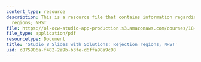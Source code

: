 ```yaml
---
content_type: resource
description: This is a resource file that contains information regarding rejection
  regions; NHST
file: https://ol-ocw-studio-app-production.s3.amazonaws.com/courses/18-05-introduction-to-probability-and-statistics-spring-2014/c875906af4822a9bb3fed6ffa98a9c98_MIT18_05S14_studio8slides.pdf
file_type: application/pdf
resourcetype: Document
title: 'Studio 8 Slides with Solutions: Rejection regions; NHST'
uid: c875906a-f482-2a9b-b3fe-d6ffa98a9c98
---
```

